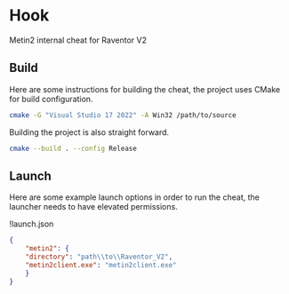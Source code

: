 # Hook
Metin2 internal cheat for Raventor V2

## Build

Here are some instructions for building the cheat, the project uses CMake for build configuration.

```sh
cmake -G "Visual Studio 17 2022" -A Win32 /path/to/source
```

Building the project is also straight forward.

```sh
cmake --build . --config Release
```

## Launch

Here are some example launch options in order to run the cheat, the launcher needs to have elevated permissions.

!launch.json
```json
{
    "metin2": {
	"directory": "path\\to\\Raventor_V2",
	"metin2client.exe": "metin2client.exe"
    }
}
```
